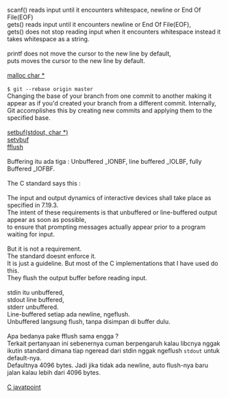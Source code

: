 scanf() reads input until it encounters whitespace, newline or End Of File(EOF)  
gets()  reads input until it encounters newline or End Of File(EOF),  
gets() does not stop reading input when it encounters whitespace instead it takes whitespace as a string.  
<br>
printf does not move the cursor to the new line by default,  
puts moves the cursor to the new line by default.  
<br>
[malloc char *](https://csnotes.medium.com/malloc-in-c-for-int-and-char-c3677b857b65])  
<br>
```$ git --rebase origin master```  
Changing the base of your branch from one commit to another making it appear as if you'd created your branch from a different commit. Internally, Git accomplishes this by creating new commits and applying them to the specified base.  
<br>
[setbuf(stdout, char *)](https://c-for-dummies.com/blog/?p=3701)  
[setvbuf](https://en.cppreference.com/w/c/io/setvbuf)  
[fflush](https://www.tutorialspoint.com/c_standard_library/c_function_fflush.htm)  
<br>
Buffering itu ada tiga : Unbuffered _IONBF, line buffered _IOLBF, fully Buffered _IOFBF.  
<br>
The C standard says this :  
<br>
The input and output dynamics of interactive devices shall take place as specified in 7.19.3.  
The intent of these requirements is that unbuffered or line-buffered output appear as soon as possible,  
to ensure that prompting messages actually appear prior to a program waiting for input.  
<br>
But it is not a requirement.  
The standard doesnt enforce it.  
It is just a guideline. But most of the C implementations that I have used do this.  
They flush the output buffer before reading input.  
<br>
stdin itu unbuffered,  
stdout line buffered,  
stderr unbuffered.
<br>
Line-buffered setiap ada newline, ngeflush.  
Unbuffered langsung flush, tanpa disimpan di buffer dulu.  
<br>
Apa bedanya pake fflush sama engga ?  
Terkait pertanyaan ini sebenernya cuman berpengaruh kalau libcnya nggak ikutin standard dimana tiap ngeread dari stdin nggak ngeflush `stdout` untuk default-nya.  
Defaultnya 4096 bytes. Jadi jika tidak ada newline, auto flush-nya baru jalan kalau lebih dari 4096 bytes.  
<br>
[C javatpoint](https://www.javatpoint.com/c-programming-language-tutorial)
